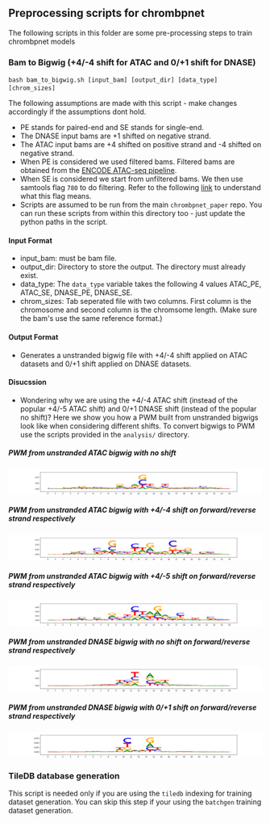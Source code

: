 ## Preprocessing scripts for chrombpnet

The following scripts in this folder are some pre-processing steps to train chrombpnet models

### Bam to Bigwig (+4/-4 shift for ATAC and 0/+1 shift for DNASE)

```
bash bam_to_bigwig.sh [input_bam] [output_dir] [data_type] [chrom_sizes]
```

The following assumptions are made with this script - make changes accordingly if the assumptions dont hold.

- PE stands for paired-end and SE stands for single-end.
- The DNASE input bams are +1 shifted on negative strand.
- The ATAC input bams are +4 shifted on positive strand and -4 shifted on negative strand.
- When PE is considered we used filtered bams. Filtered bams are obtained from the [ENCODE ATAC-seq pipeline][url1]. 
- When SE is considered we start from unfiltered bams. We then use samtools flag `780` to do filtering. Refer to the following [link][url2] to understand what this flag means.
- Scripts are assumed to be run from the main `chrombpnet_paper` repo. You can run these scripts from within this directory too - just update the python paths in the script.

#### Input Format

- input_bam: must be bam file.
- output_dir: Directory to store the output. The directory must already exist.
- data_type: The `data_type` variable takes the following 4 values ATAC_PE, ATAC_SE, DNASE_PE, DNASE_SE.
- chrom_sizes: Tab seperated file with two columns. First column is the chromosome and second column is the chromsome length. (Make sure the bam's use the same reference format.)

#### Output Format

- Generates a unstranded bigwig file with +4/-4 shift applied on ATAC datasets and 0/+1 shift applied on DNASE datasets.

#### Disucssion

- Wondering why we are using the  +4/-4 ATAC shift (instead of the popular +4/-5 ATAC shift) and 0/+1 DNASE shift (instead of the popular no shift)? Here we show you how a PWM built from unstranded bigwigs look like when considering different shifts. To convert bigwigs to PWM use the scripts provided in the `analysis/` directory.

##### PWM from unstranded ATAC bigwig with no shift

![Image](images/atac_no_shift.png)

##### PWM from unstranded ATAC bigwig with +4/-4 shift on forward/reverse strand respectively 

![Image](images/atac_44_shift.png)

##### PWM from unstranded ATAC bigwig with +4/-5 shift on forward/reverse strand respectively

![Image](images/atac_45_shift.png)


##### PWM from unstranded DNASE bigwig with no shift on forward/reverse strand respectively

![Image](images/dnase_no_shift.png)


##### PWM from unstranded DNASE bigwig with 0/+1 shift on forward/reverse strand respectively

![Image](images/dnase_01_shift.png)

[url1]: https://github.com/ENCODE-DCC/atac-seq-pipeline
[url2]: https://broadinstitute.github.io/picard/explain-flags.html


### TileDB database generation

This script is needed only if you are using the `tiledb` indexing for training dataset generation. You can skip this step if your using the `batchgen` training dataset generation.



